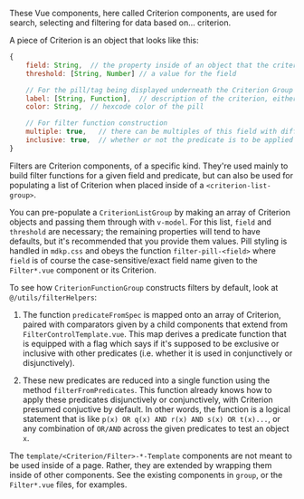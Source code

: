 These Vue components, here called Criterion components, are used for search, selecting and filtering for data based on... criterion.

A piece of Criterion is an object that looks like this:
```js
{
    field: String,  // the property inside of an object that the criterion operates on. Case-sensitive.
    threshold: [String, Number] // a value for the field

    // For the pill/tag being displayed underneath the Criterion Group
    label: [String, Function],  // description of the criterion, either given by hand or derived from the criterion's threshold and field.
    color: String,  // hexcode color of the pill

    // For filter function construction
    multiple: true,   // there can be multiples of this field with different thresholds
    inclusive: true,  // whether or not the predicate is to be applied disjunctively with other predicates
}
```

Filters are Criterion components, of a specific kind. They're used mainly to build filter functions for a given field and predicate, but can also be used for populating a list of Criterion when placed inside of a `<criterion-list-group>`.

You can pre-populate a `CriterionListGroup` by making an array of Criterion objects and passing them through with `v-model`. For this list, `field` and `threshold` are necessary; the remaining properties will tend to have defaults, but it's recommended that you provide them values. Pill styling is handled in `mdkp.css` and obeys the function `filter-pill-<field>` where `field` is of course the case-sensitive/exact field name given to the `Filter*.vue` component or its Criterion.

To see how `CriterionFunctionGroup` constructs filters by default, look at `@/utils/filterHelpers`: 

1. The function `predicateFromSpec` is mapped onto an array of Criterion, paired with comparators given by a child components that extend from `FilterControlTemplate.vue`. This map derives a predicate function that is equipped with a flag which says if it's supposed to be exclusive or inclusive with other predicates (i.e. whether it is used in conjunctively or disjunctively). 

2. These new predicates are reduced into a single function using the method `filterFromPredicates`. This function already knows how to apply these predicates disjunctively or conjunctively, with Criterion presumed conjuctive by default. In other words, the function is a logical statement that is like `p(x) OR q(x) AND r(x) AND s(x) OR t(x)...`, or any combination of `OR/AND` across the given predicates to test an object `x`.

The `template/<Criterion/Filter>-*-Template` components are not meant to be used inside of a page. Rather, they are extended by wrapping them inside of other components. See the existing components in `group`, or the `Filter*.vue` files, for examples.